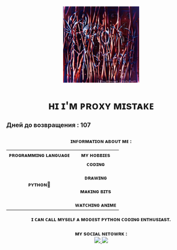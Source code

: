 <h1 align = "center">
  <img src = "https://github.com/Proxy1Mistake/Proxy1Mistake/blob/main/IMG_0004.jpeg", width = 40%, height = 40%>
  <br></br>
  ʜɪ ɪ'ᴍ ᴘʀᴏxʏ ᴍɪsᴛᴀᴋᴇ
</h1>
<h3>Дней до возвращения : 107 <h3>
  
<h4 align = "center">
  ɪɴꜰᴏʀᴍᴀᴛɪᴏɴ ᴀʙᴏᴜᴛ ᴍᴇ :
    <table align = "center">
      <tr>
        <th>ᴘʀᴏɢʀᴀᴍᴍɪɴɢ ʟᴀɴɢᴜᴀɢᴇ</th>
        <th>ᴍʏ ʜᴏʙʙɪᴇs</th>
      </tr>
      <tr>
        <td>ᴘʏᴛʜᴏɴ🐍</td>
        <td>
        ᴄᴏᴅɪɴɢ
        <br></br>
        ᴅʀᴀᴡɪɴɢ
        <br></br>
        ᴍᴀᴋɪɴɢ ʙɪᴛs
        <br></br>
        ᴡᴀᴛᴄʜɪɴɢ ᴀɴɪᴍᴇ
    </table>
    ɪ ᴄᴀɴ ᴄᴀʟʟ ᴍʏsᴇʟꜰ ᴀ ᴍᴏᴅᴇsᴛ ᴘʏᴛʜᴏɴ ᴄᴏᴅɪɴɢ ᴇɴᴛʜᴜsɪᴀsᴛ.
  </details>
</h4>

<h4 align = "center">
  ᴍʏ sᴏᴄɪᴀʟ ɴᴇᴛᴏᴡʀᴋ : 
  <br>
  <a href = "https://t.me/Proxy1Mistake" target="_blank">
  <img src = "https://img.shields.io/badge/ᴛᴇʟᴇɢʀᴀᴍ-92000a?logo=telegram&logoColor=FFFFFF&labelColor=000000">
  <a href = "https://discordapp.com/users/875370793100533862/" target="_blank">
  <img src = "https://img.shields.io/badge/ᴅɪsᴄᴏʀᴅ-92000a?logo=discord&logoColor=FFFFFF&labelColor=000000">
  </br>
  </details>
</h4>
    
